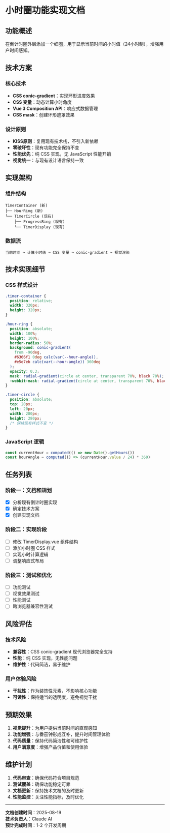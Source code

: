 # 小时圈功能实现文档

## 功能概述

在倒计时圈外层添加一个细圈，用于显示当前时间的小时值（24小时制），增强用户时间感知。

## 技术方案

### 核心技术
- **CSS conic-gradient**：实现环形进度效果
- **CSS 变量**：动态计算小时角度
- **Vue 3 Composition API**：响应式数据管理
- **CSS mask**：创建环形遮罩效果

### 设计原则
- **KISS原则**：复用现有技术栈，不引入新依赖
- **零破坏性**：现有功能完全保持不变
- **性能优先**：纯 CSS 实现，无 JavaScript 性能开销
- **视觉统一**：与现有设计语言保持一致

## 实现架构

### 组件结构
```
TimerContainer (新)
├── HourRing (新)
└── TimerCircle (现有)
    ├── ProgressRing (现有)
    └── TimerDisplay (现有)
```

### 数据流
```
当前时间 → 计算小时值 → CSS 变量 → conic-gradient → 视觉渲染
```

## 技术实现细节

### CSS 样式设计
```css
.timer-container {
  position: relative;
  width: 320px;
  height: 320px;
}

.hour-ring {
  position: absolute;
  width: 100%;
  height: 100%;
  border-radius: 50%;
  background: conic-gradient(
    from -90deg,
    #6366f1 0deg calc(var(--hour-angle)),
    #e5e7eb calc(var(--hour-angle)) 360deg
  );
  opacity: 0.3;
  mask: radial-gradient(circle at center, transparent 70%, black 70%);
  -webkit-mask: radial-gradient(circle at center, transparent 70%, black 70%);
}

.timer-circle {
  position: absolute;
  top: 20px;
  left: 20px;
  width: 280px;
  height: 280px;
  /* 保持现有样式不变 */
}
```

### JavaScript 逻辑
```typescript
const currentHour = computed(() => new Date().getHours())
const hourAngle = computed(() => (currentHour.value / 24) * 360)
```

## 任务列表

### 阶段一：文档和规划
- [x] 分析现有倒计时圈实现
- [x] 确定技术方案
- [x] 创建实现文档

### 阶段二：实现阶段
- [ ] 修改 TimerDisplay.vue 组件结构
- [ ] 添加小时圈 CSS 样式
- [ ] 实现小时计算逻辑
- [ ] 调整响应式布局

### 阶段三：测试和优化
- [ ] 功能测试
- [ ] 视觉效果测试
- [ ] 性能测试
- [ ] 跨浏览器兼容性测试

## 风险评估

### 技术风险
- **兼容性**：CSS conic-gradient 现代浏览器完全支持
- **性能**：纯 CSS 实现，无性能问题
- **维护性**：代码简洁，易于维护

### 用户体验风险
- **干扰性**：作为装饰性元素，不影响核心功能
- **可读性**：保持适当的透明度，避免视觉干扰

## 预期效果

1. **视觉提升**：为用户提供当前时间的直观感知
2. **功能增强**：与番茄钟形成互补，提升时间管理体验
3. **代码质量**：保持代码简洁性和可维护性
4. **用户满意度**：增强产品价值和使用体验

## 维护计划

1. **代码审查**：确保代码符合项目规范
2. **测试覆盖**：确保功能稳定可靠
3. **文档更新**：保持技术文档的及时更新
4. **性能监控**：关注性能指标，及时优化

---

**文档创建时间**：2025-08-19  
**技术负责人**：Claude AI  
**预计完成时间**：1-2 个开发周期